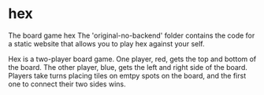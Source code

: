 # hex
The board game hex
The 'original-no-backend' folder contains the code for a static website that allows you to play hex against your self. 

Hex is a two-player board game. One player, red, gets the top and bottom of the board. The other player, blue, gets the left and right side of the board. 
Players take turns placing tiles on emtpy spots on the board, and the first one to connect their two sides wins. 
